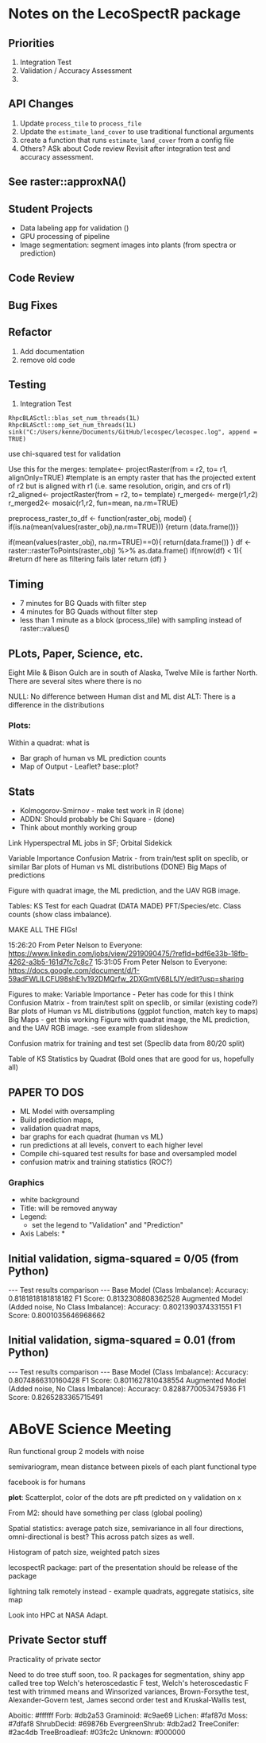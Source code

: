 # Notes on the LecoSpectR package

## Priorities
1. Integration Test
2. Validation / Accuracy Assessment
3. 

## API Changes
1. Update `process_tile` to `process_file`
2. Update the `estimate_land_cover` to use traditional functional arguments
3. create a function that runs `estimate_land_cover` from a config file
4. Others?  ASk about Code review
Revisit after integration test and accuracy assessment.


## See raster::approxNA()


## Student Projects
* Data labeling app for validation ()
* GPU processing of pipeline
* Image segmentation: segment images into plants (from spectra or prediction)

## Code Review


## Bug Fixes

## Refactor
1. Add documentation
2. remove old code

## Testing
1. Integration Test



`RhpcBLASctl::blas_set_num_threads(1L) RhpcBLASctl::omp_set_num_threads(1L) sink("C:/Users/kenne/Documents/GitHub/lecospec/lecospec.log", append = TRUE)`


use chi-squared test for validation


Use this for the merges:
template<- projectRaster(from = r2, to= r1, alignOnly=TRUE)
#template is an empty raster that has the projected extent of r2 but is aligned with r1 (i.e. same resolution, origin, and crs of r1)
r2_aligned<- projectRaster(from = r2, to= template)
r_merged<- merge(r1,r2) 
r_merged2<- mosaic(r1,r2, fun=mean, na.rm=TRUE)


preprocess_raster_to_df <- function(raster_obj, model) {
  if(is.na(mean(values(raster_obj),na.rm=TRUE)))
  {return (data.frame())}
   
  if(mean(values(raster_obj), na.rm=TRUE)==0){
    return(data.frame())
  }
    df <- raster::rasterToPoints(raster_obj) %>% as.data.frame()
    if(nrow(df) < 1){
        #return df here as filtering fails later
        return (df)
    }



## Timing
* 7 minutes for BG Quads with filter step
* 4 minutes for BG Quads without filter step
* less than 1 minute as a block (process_tile) with sampling instead of raster::values()


## PLots, Paper, Science, etc.

Eight Mile & Bison Gulch are in south of Alaska, Twelve Mile is farther North.  There are several sites where there is no

NULL: No difference between Human dist and ML dist
ALT: There is a difference in the distributions

### Plots:
  Within a quadrat: what is
  * Bar graph of human vs ML prediction counts
  * Map of Output - Leaflet? base::plot?

## Stats
* Kolmogorov-Smirnov - make test work in R (done)
* ADDN: Should probably be Chi Square - (done)
* Think about monthly working group

Link
Hyperspectral ML jobs in SF; Orbital Sidekick

Variable Importance
Confusion Matrix - from train/test split on speclib, or similar
Bar plots of Human vs ML distributions (DONE)
Big Maps of predictions 

Figure with quadrat image, the ML prediction, and the UAV RGB image.

Tables: KS Test for each Quadrat (DATA MADE)
PFT/Species/etc. Class counts (show class imbalance). 

MAKE ALL THE FIGs!



15:26:20 From  Peter Nelson  to  Everyone:
	https://www.linkedin.com/jobs/view/2919090475/?refId=bdf6e33b-18fb-4262-a3b5-161d7fc7c8c7
15:31:05 From  Peter Nelson  to  Everyone:
	https://docs.google.com/document/d/1-59adFWLILCFU98shE1v192DMQrfw_2DXGmtV68LfJY/edit?usp=sharing



Figures to make: 
    Variable Importance - Peter has code for this I think
    Confusion Matrix - from train/test split on speclib, or similar (existing code?)
    Bar plots of Human vs ML distributions (ggplot function, match key to maps)
    Big Maps - get this working
    Figure with quadrat image, the ML prediction, and the UAV RGB image. -see example from slideshow

Confusion matrix for training and test set (Speclib data from 80/20 split)

Table of KS Statistics by Quadrat (Bold ones that are good for us, hopefully all)

## PAPER TO DOS
* ML Model with oversampling
* Build prediction maps, 
* validation quadrat maps,
* bar graphs for each quadrat (human vs ML)
* run predictions at all levels, convert to each higher level
* Compile chi-squared test results for base and oversampled model
* confusion matrix and training statistics (ROC?)

### Graphics
* white background
* Title: will be removed anyway
* Legend:
  * set the legend to "Validation" and "Prediction"
* Axis Labels:
  * 


## Initial validation, sigma-squared = 0/05 (from Python)

--- Test results comparison ---
Base Model (Class Imbalance):
Accuracy: 	0.8181818181818182
F1 Score: 	0.8132308808362528
Augmented Model (Added noise, No Class Imbalance):
Accuracy: 	0.8021390374331551
F1 Score: 	0.8001035646968662

## Initial validation, sigma-squared = 0.01 (from Python)
--- Test results comparison ---
Base Model (Class Imbalance):
Accuracy: 	0.8074866310160428
F1 Score: 	0.8011627810438554
Augmented Model (Added noise, No Class Imbalance):
Accuracy: 	0.8288770053475936
F1 Score: 	0.8265283365715491





# ABoVE Science Meeting 


Run functional group 2 models with noise

semivariogram, mean distance between pixels of each plant functional type

facebook is for humans

**plot**:
Scatterplot, color of the dots are pft
predicted on y
validation on x 

From M2: should have something per class (global pooling)

Spatial statistics: average patch size, semivariance in all four directions, omni-directional is best?  This across patch sizes as well.

Histogram of patch size, weighted patch sizes

lecospectR package: part of the presentation should be release of the package

lightning talk remotely instead - example quadrats, aggregate statisics, site map

Look into HPC at NASA Adapt.  


## Private Sector stuff
Practicality of private sector 


Need to do tree stuff soon, too.
R packages for segmentation, 
shiny app called tree top
Welch's heteroscedastic F test, Welch's heteroscedastic F test with trimmed means and Winsorized variances, Brown-Forsythe test, Alexander-Govern test, James second order test and Kruskal-Wallis test,

Aboitic: #ffffff
Forb: #db2a53
Graminoid: #c9ae69
Lichen: #faf87d
Moss: #7dfaf8
ShrubDecid: #69876b
EvergreenShrub: #db2ad2
TreeConifer: #2ac4db
TreeBroadleaf: #03fc2c
Unknown: #000000